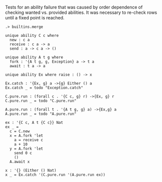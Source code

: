 
Tests for an ability failure that was caused by order dependence of
checking wanted vs. provided abilities. It was necessary to re-check
rows until a fixed point is reached.

```ucm:hide
.> builtins.merge
```

```unison
unique ability C c where 
  new : c a
  receive : c a -> a
  send : a -> c a -> ()

unique ability A t g where 
  fork : '{A t g, g, Exception} a -> t a
  await : t a -> a

unique ability Ex where raise : () -> x

Ex.catch : '{Ex, g} a ->{g} Either () a
Ex.catch _ = todo "Exception.catch"

C.pure.run : (forall c . '{C c, g} r) ->{Ex, g} r
C.pure.run _ = todo "C.pure.run"

A.pure.run : (forall t . '{A t g, g} a) ->{Ex,g} a
A.pure.run _ = todo "A.pure.run"

ex : '{C c, A t {C c}} Nat
ex _ = 
  c = C.new
  x = A.fork 'let
    a = receive c 
    a + 10 
  y = A.fork 'let
    send 0 c
    ()
  A.await x

x : '{} (Either () Nat)
x _ = Ex.catch '(C.pure.run '(A.pure.run ex))
```
